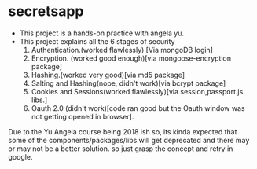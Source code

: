 # secretsapp
- This project is a hands-on practice with angela yu.
- This project explains all the 6 stages of security 
     1. Authentication.(worked flawlessly) [Via mongoDB login]
     2. Encryption. (worked good enough)[via mongoose-encryption package]
     3. Hashing.(worked very good)[via md5 package]
     4. Salting and Hashing(nope, didn't work)[via bcrypt package]
     5. Cookies and Sessions(worked flawlessly)[via session,passport.js libs.]
     6. Oauth 2.0 (didn't work)[code ran good but the Oauth window was not getting opened in browser]. 

Due to the Yu Angela course being 2018 ish so, its kinda expected that some of the components/packages/libs will get deprecated and there may or may not be a better solution. 
so just grasp the concept and retry in google.
